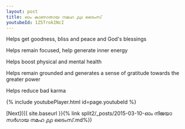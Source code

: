 ```yaml
---
layout: post
title: ഓം കാണാതായ നമഹ ൧൧ ടൈംസ്
youtubeId: 1Z5TrokINcI
---
```

 
 
Helps get goodness, bliss and peace and God's blessings
 
Helps remain focused, help generate inner energy 
 
Helps boost physical and mental health 
 
Helps remain grounded and generates a sense of gratitude towards the greater power 
 
Helps reduce bad karma
 
 
 
 


{% include youtubePlayer.html id=page.youtubeId %}
 
[Next]({{ site.baseurl }}{% link  split2/_posts/2015-03-10-ഓം നിജയാ സർഗായ നമഹ ൧൧ ടൈംസ്.md%})
 

